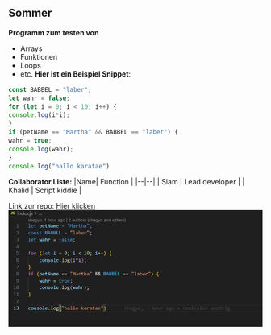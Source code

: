 ## Sommer

**Programm zum testen von**
- Arrays
- Funktionen 
- Loops
- etc.
**Hier ist ein Beispiel Snippet**:

```javascript let petName = "Martha";
const BABBEL = "laber";
let wahr = false;
for (let i = 0; i < 10; i++) {
console.log(i*i);
}
if (petName == "Martha" && BABBEL == "laber") {
wahr = true;
console.log(wahr);
}
console.log("hallo karatae")
```

**Collaborator Liste:**
|Name| Function |
|--|--|
| Siam | Lead developer |
| Khalid | Script kiddie |

Link zur repo: [Hier klicken](https://github.com/Siam806/sommer)
![Beispielbild](https://github.com/Siam806/sommer/blob/master/Screenshot%202023-10-20%20022902.png?raw=true)


